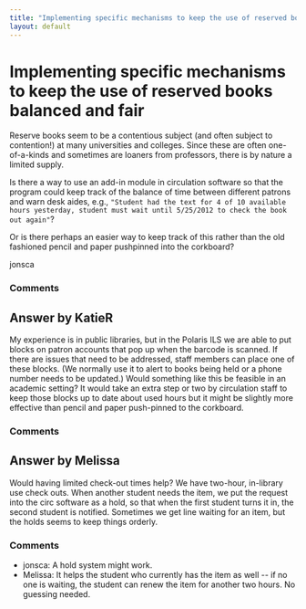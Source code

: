 ```yaml
---
title: "Implementing specific mechanisms to keep the use of reserved books balanced and fair"
layout: default
---
```

Implementing specific mechanisms to keep the use of reserved books balanced and fair
=====================
Reserve books seem to be a contentious subject (and often subject to
contention!) at many universities and colleges. Since these are often
one-of-a-kinds and sometimes are loaners from professors, there is by
nature a limited supply.

Is there a way to use an add-in module in circulation software so that
the program could keep track of the balance of time between different
patrons and warn desk aides, e.g.,
`"Student had the text for 4 of 10 available hours yesterday, student must wait until 5/25/2012 to check the book out again"`?

Or is there perhaps an easier way to keep track of this rather than the
old fashioned pencil and paper pushpinned into the corkboard?

jonsca

### Comments ###


Answer by KatieR
----------------
My experience is in public libraries, but in the Polaris ILS we are able
to put blocks on patron accounts that pop up when the barcode is
scanned. If there are issues that need to be addressed, staff members
can place one of these blocks. (We normally use it to alert to books
being held or a phone number needs to be updated.) Would something like
this be feasible in an academic setting? It would take an extra step or
two by circulation staff to keep those blocks up to date about used
hours but it might be slightly more effective than pencil and paper
push-pinned to the corkboard.

### Comments ###

Answer by Melissa
----------------
Would having limited check-out times help? We have two-hour, in-library
use check outs. When another student needs the item, we put the request
into the circ software as a hold, so that when the first student turns
it in, the second student is notified. Sometimes we get line waiting for
an item, but the holds seems to keep things orderly.

### Comments ###
* jonsca: A hold system might work.
* Melissa: It helps the student who currently has the item as well -- if no one is
waiting, the student can renew the item for another two hours. No
guessing needed.

